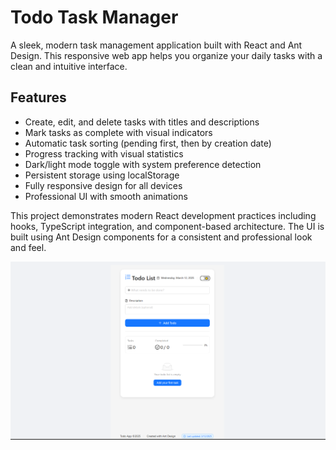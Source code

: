 # Todo Task Manager

A sleek, modern task management application built with React and Ant Design. This responsive web app helps you organize your daily tasks with a clean and intuitive interface.

## Features

- Create, edit, and delete tasks with titles and descriptions
- Mark tasks as complete with visual indicators
- Automatic task sorting (pending first, then by creation date)
- Progress tracking with visual statistics
- Dark/light mode toggle with system preference detection
- Persistent storage using localStorage
- Fully responsive design for all devices
- Professional UI with smooth animations

This project demonstrates modern React development practices including hooks, TypeScript integration, and component-based architecture. The UI is built using Ant Design components for a consistent and professional look and feel.
 
![img alt](https://github.com/samadhii99/todo-app-Ant-Design-/blob/7c633688cf47aabb7db1d5bef4c4683f0960b6af/img%201.PNG)

